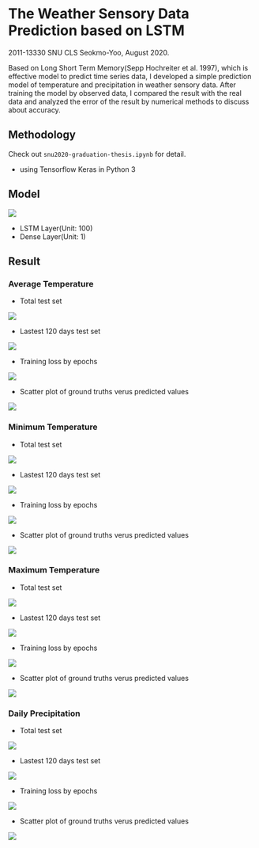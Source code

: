 The Weather Sensory Data Prediction based on LSTM
=================================================
2011-13330 SNU CLS Seokmo-Yoo, August 2020.

Based on Long Short Term Memory(Sepp Hochreiter et al. 1997), which is effective model to predict time series data, I developed a simple prediction model of temperature and precipitation in weather sensory data. After training the model by observed data, I compared the result with the real data and analyzed the error of the result by numerical methods to discuss about accuracy.

## Methodology
Check out `snu2020-graduation-thesis.ipynb` for detail.
- using Tensorflow Keras in Python 3

## Model
<img src="figs/model.png">

- LSTM Layer(Unit: 100)
- Dense Layer(Unit: 1)

## Result
### Average Temperature
- Total test set
<img src="figs/avgtmp_whole.png">

- Lastest 120 days test set
<img src="figs/avgtmp_120days.png">

- Training loss by epochs
<img src="figs/avgtmp_loss.png">

- Scatter plot of ground truths verus predicted values
<img src="figs/avgtmp_scatter.png">

### Minimum Temperature
- Total test set
<img src="figs/mintmp_whole.png">

- Lastest 120 days test set
<img src="figs/mintmp_120days.png">

- Training loss by epochs
<img src="figs/mintmp_loss.png">

- Scatter plot of ground truths verus predicted values
<img src="figs/mintmp_scatter.png">

### Maximum Temperature
- Total test set
<img src="figs/maxtmp_whole.png">

- Lastest 120 days test set
<img src="figs/maxtmp_120days.png">

- Training loss by epochs
<img src="figs/maxtmp_loss.png">

- Scatter plot of ground truths verus predicted values
<img src="figs/maxtmp_scatter.png">

### Daily Precipitation
- Total test set
<img src="figs/preci_whole.png">

- Lastest 120 days test set
<img src="figs/preci_120days.png">

- Training loss by epochs
<img src="figs/preci_loss.png">

- Scatter plot of ground truths verus predicted values
<img src="figs/preci_scatter.png">
